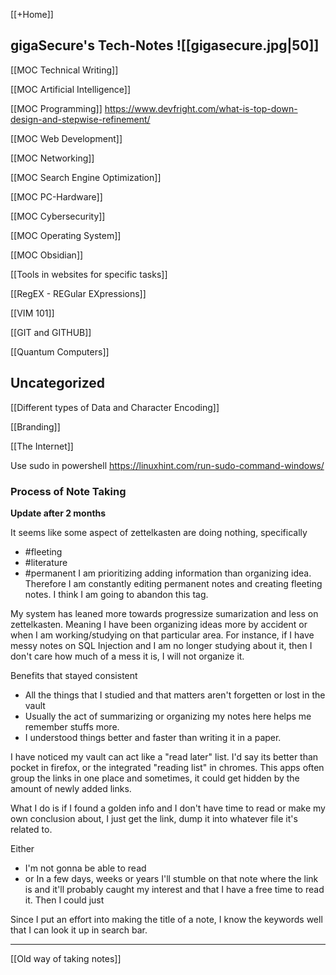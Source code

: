 [[+Home]]
## gigaSecure's Tech-Notes ![[gigasecure.jpg|50]]

[[MOC Technical Writing]]


[[MOC Artificial Intelligence]]


[[MOC Programming]]
https://www.devfright.com/what-is-top-down-design-and-stepwise-refinement/


[[MOC Web Development]]


[[MOC Networking]]


[[MOC Search Engine Optimization]]


[[MOC PC-Hardware]]


[[MOC Cybersecurity]]


[[MOC Operating System]]




[[MOC Obsidian]]


[[Tools in websites for specific tasks]]

[[RegEX - REGular EXpressions]]

[[VIM 101]]

[[GIT and GITHUB]]

[[Quantum Computers]]


## Uncategorized

[[Different types of Data and Character Encoding]]


[[Branding]]

[[The Internet]]


Use sudo in powershell
https://linuxhint.com/run-sudo-command-windows/







### Process of Note Taking
**Update after 2 months**

It seems like some aspect of zettelkasten are doing nothing, specifically 
- #fleeting 
- #literature 
- #permanent 
I am prioritizing adding information than organizing idea. Therefore I am constantly editing permanent notes and creating fleeting notes. I think I am going to abandon this tag.

My system has leaned more towards progressize sumarization and less on zettelkasten. Meaning I have been organizing ideas more by accident or when I am working/studying on that particular area. 
For instance, if I have messy notes on SQL Injection and I am no longer studying about it, then I don't care how much of a mess it is, I will not organize it.

Benefits that stayed consistent
- All the things that I studied and that matters aren't forgetten or lost in the vault
- Usually the act of summarizing or organizing my notes here helps me remember stuffs more. 
- I understood things better and faster than writing it in a paper.


I have noticed my vault can act like a "read later" list. I'd say its better than pocket in firefox, or the integrated "reading list" in chromes. This apps often group the links in one place and sometimes, it could get hidden by the amount of newly added links. 

What I do is if I found a golden info and I don't have time to read or make my own conclusion about, I just get the link, dump it into whatever file it's related to. 

Either 
- I'm not gonna be able to read 
-  or In a few days, weeks or years I'll stumble on that note where the link is and it'll probably caught my interest and that I have a free time to read it. Then I could just 


Since I put an effort into making the title of a note, I know the keywords well that I can look it up in search bar. 









---
[[Old way of taking notes]]


